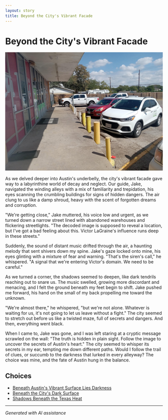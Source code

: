 ```yaml
---
layout: story
title: Beyond the City's Vibrant Facade
---
```


# Beyond the City's Vibrant Facade

![Beyond the City's Vibrant Facade](/input_images/16.jpg)

As we delved deeper into Austin's underbelly, the city's vibrant facade gave way to a labyrinthine world of decay and neglect. Our guide, Jake, navigated the winding alleys with a mix of familiarity and trepidation, his eyes scanning the crumbling buildings for signs of hidden dangers. The air clung to us like a damp shroud, heavy with the scent of forgotten dreams and corruption.

"We're getting close," Jake muttered, his voice low and urgent, as we turned down a narrow street lined with abandoned warehouses and flickering streetlights. "The decoded image is supposed to reveal a location, but I've got a bad feeling about this. Victor LaGraine's influence runs deep in these streets."

Suddenly, the sound of distant music drifted through the air, a haunting melody that sent shivers down my spine. Jake's gaze locked onto mine, his eyes glinting with a mixture of fear and warning. "That's the siren's call," he whispered. "A signal that we're entering Victor's domain. We need to be careful."

As we turned a corner, the shadows seemed to deepen, like dark tendrils reaching out to snare us. The music swelled, growing more discordant and menacing, and I felt the ground beneath my feet begin to shift. Jake pushed me forward, his hand on the small of my back propelling me toward the unknown.

"We're almost there," he whispered, "but we're not alone. Whatever is waiting for us, it's not going to let us leave without a fight." The city seemed to stretch out before us like a twisted maze, full of secrets and dangers. And then, everything went black.

When I came to, Jake was gone, and I was left staring at a cryptic message scrawled on the wall: "The truth is hidden in plain sight. Follow the image to uncover the secrets of Austin's heart." The city seemed to whisper its secrets in my ear, tempting me down different paths. Would I follow the trail of clues, or succumb to the darkness that lurked in every alleyway? The choice was mine, and the fate of Austin hung in the balance.


## Choices

* [Beneath Austin's Vibrant Surface Lies Darkness](/stories/33)
* [Beneath the City's Dark Surface](/stories/32)
* [Shadows Beneath the Texas Heat](/stories/57)


---
*Generated with AI assistance*
